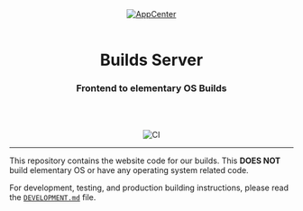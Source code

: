 <div align="center">
  <a href="https://builds.elementary.io" align="center">
    <center align="center">
      <img src="https://raw.githubusercontent.com/elementary/houston/v2/brand/AppCenter.png" alt="AppCenter" align="center">
    </center>
  </a>
  <br>
  <h1 align="center"><center>Builds Server</center></h1>
  <h3 align="center"><center>Frontend to elementary OS Builds</center></h3>
  <br>
  <br>
</div>

<p align="center">
  <img src="https://github.com/elementary/builds/workflows/CI/badge.svg" alt="CI">
</p>

---

This repository contains the website code for our builds. This **DOES NOT**
build elementary OS or have any operating system related code.

For development, testing, and production building instructions, please read the
[`DEVELOPMENT.md`](DEVELOPMENT.md) file.
